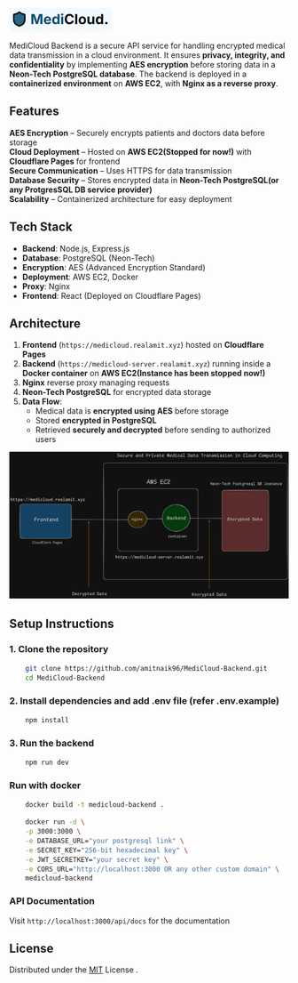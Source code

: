 [![medicloud-logo](https://github.com/amitnaik96/MediCloud-Backend/blob/master/images/medicloud-logo.png)](https://medicloud.realamit.xyz/)  

MediCloud Backend is a secure API service for handling encrypted medical data transmission in a cloud environment. It ensures **privacy, integrity, and confidentiality** by implementing **AES encryption** before storing data in a **Neon-Tech PostgreSQL database**. The backend is deployed in a **containerized environment** on **AWS EC2**, with **Nginx as a reverse proxy**.

## **Features**  
**AES Encryption** – Securely encrypts patients and doctors data before storage  
**Cloud Deployment** – Hosted on **AWS EC2(Stopped for now!)** with **Cloudflare Pages** for frontend  
**Secure Communication** – Uses HTTPS for data transmission  
**Database Security** – Stores encrypted data in **Neon-Tech PostgreSQL(or any ProtgresSQL DB service provider)**  
**Scalability** – Containerized architecture for easy deployment

## **Tech Stack**  
- **Backend**: Node.js, Express.js  
- **Database**: PostgreSQL (Neon-Tech)  
- **Encryption**: AES (Advanced Encryption Standard)  
- **Deployment**: AWS EC2, Docker  
- **Proxy**: Nginx  
- **Frontend**: React (Deployed on Cloudflare Pages) 

## **Architecture**  
1. **Frontend** (`https://medicloud.realamit.xyz`) hosted on **Cloudflare Pages**  
2. **Backend** (`https://medicloud-server.realamit.xyz`) running inside a **Docker container** on **AWS EC2(Instance has been stopped now!)**  
3. **Nginx** reverse proxy managing requests  
4. **Neon-Tech PostgreSQL** for encrypted data storage  
5. **Data Flow**:
   - Medical data is **encrypted using AES** before storage  
   - Stored **encrypted in PostgreSQL**  
   - Retrieved **securely and decrypted** before sending to authorized users  


![Architecture](https://github.com/amitnaik96/MediCloud-Backend/blob/master/images/SD.png)  


## **Setup Instructions**  

### **1. Clone the repository**  
```bash
    git clone https://github.com/amitnaik96/MediCloud-Backend.git
    cd MediCloud-Backend
```
### **2. Install dependencies and add .env file (refer .env.example)**  
```bash
    npm install
```
### **3. Run the backend**  
```bash
    npm run dev
```

### **Run with docker**  

```bash
    docker build -t medicloud-backend .
```

```bash
    docker run -d \
    -p 3000:3000 \
    -e DATABASE_URL="your postgresql link" \
    -e SECRET_KEY="256-bit hexadecimal key" \
    -e JWT_SECRETKEY="your secret key" \
    -e CORS_URL="http://localhost:3000 OR any other custom domain" \
    medicloud-backend
```
### **API Documentation**
Visit `http://localhost:3000/api/docs` for the documentation 

## License
Distributed under the [MIT](https://github.com/amitnaik96/MediCloud-Backend/blob/master/LICENSE) License .
